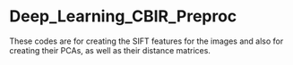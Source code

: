 # Deep_Learning_CBIR_Preproc

These codes are for creating the SIFT features for the images and also for creating their PCAs, as well as their distance matrices.

